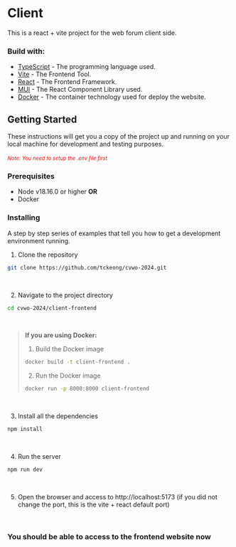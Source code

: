 # Client

This is a react + vite project for the web forum client side.

### Build with:

- [TypeScript](https://www.typescriptlang.org/) - The programming language used.
- [Vite](https://vitejs.dev/) - The Frontend Tool.
- [React](https://react.dev/) - The Frontend Framework.
- [MUI](https://mui.com/) - The React Component Library used.
- [Docker](https://www.docker.com/) - The container technology used for deploy the website.

## Getting Started

These instructions will get you a copy of the project up and running on your local machine for development and testing purposes.
<br>
<br>
<span style="color:red"><small>_Note: You need to setup the .env file first_</small></span>

### Prerequisites

- Node v18.16.0 or higher **OR**
- Docker

### Installing

A step by step series of examples that tell you how to get a development environment running.

1. Clone the repository

```bash
git clone https://github.com/tckeong/cvwo-2024.git
```

<br>

2. Navigate to the project directory

```bash
cd cvwo-2024/client-frontend
```

<br>

> **If you are using Docker:**
>
> 1. Build the Docker image
>
> ```bash
> docker build -t client-frontend .
> ```
>
> 2. Run the Docker image
>
> ```bash
> docker run -p 8000:8000 client-frontend
> ```

<br>

3. Install all the dependencies

```bash
npm install
```

<br>

4. Run the server

```bash
npm run dev
```

<br>

5. Open the browser and access to http://localhost:5173 (if you did not change the port, this is the vite + react default port)

<br>

### You should be able to access to the frontend website now

